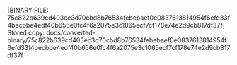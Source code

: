 [BINARY FILE: 75c822b639cd403ec3d70cbd8b76534febebaef0e0837613814954f6efd33f4becbbe4edf40b656e0fc4f6a2075e3c1065ecf7cf178e74e2d9cb817df37f]
Stored copy: docs/converted-binary/75c822b639cd403ec3d70cbd8b76534febebaef0e0837613814954f6efd33f4becbbe4edf40b656e0fc4f6a2075e3c1065ecf7cf178e74e2d9cb817df37f
